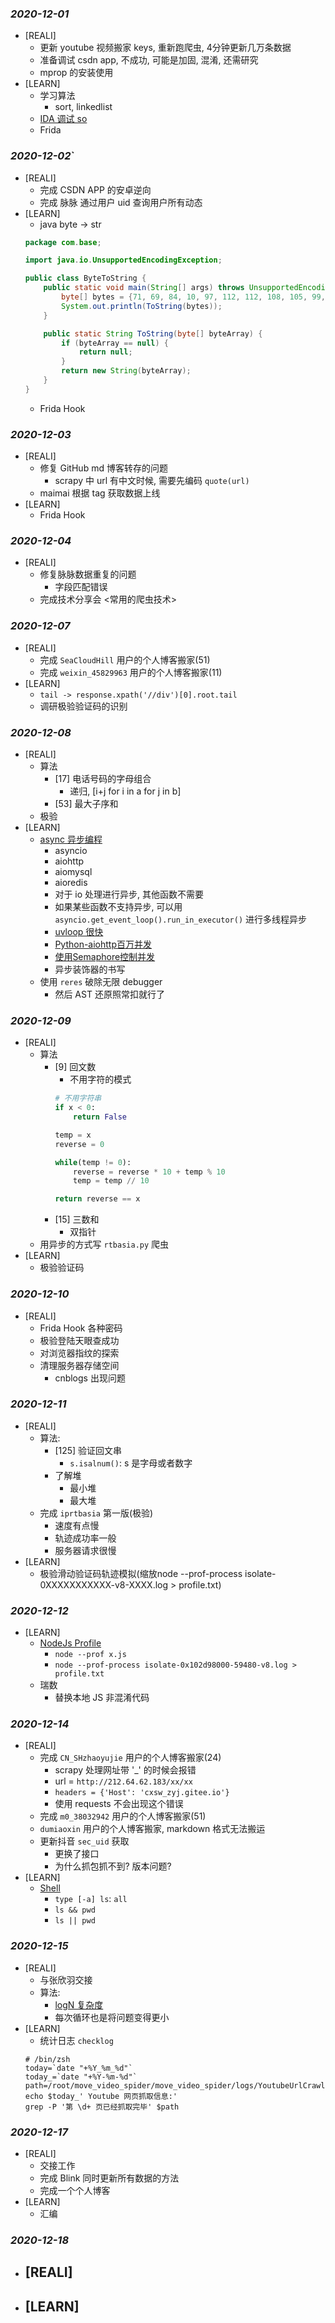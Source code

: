 ### *2020-12-01*
- [REALI]
  - 更新 youtube 视频搬家 keys, 重新跑爬虫, 4分钟更新几万条数据
  - 准备调试 csdn app, 不成功, 可能是加固, 混淆, 还需研究
  - mprop 的安装使用
- [LEARN]
  - 学习算法
    - sort, linkedlist
  - [IDA 调试 so](https://www.cnblogs.com/ddms/p/8820044.html)
  - Frida

### *2020-12-02*`
- [REALI]
  - 完成 CSDN APP 的安卓逆向
  - 完成 脉脉 通过用户 uid 查询用户所有动态
- [LEARN]
  - java byte -> str
  ```java
  package com.base;

  import java.io.UnsupportedEncodingException;

  public class ByteToString {
      public static void main(String[] args) throws UnsupportedEncodingException {
          byte[] bytes = {71, 69, 84, 10, 97, 112, 112, 108, 105, 99, 97, 116, 105, 111, 110, 47, 106, 115, 111, 110, 10, 10, 97, 112, 112, 108, 105, 99, 97, 116, 105, 111, 110, 47, 106, 115, 111, 110, 59, 32, 99, 104, 97, 114, 115, 101, 116, 61, 85, 84, 70, 45, 56, 10, 10, 88, 45, 67, 97, 45, 75, 101, 121, 58, 50, 48, 51, 55, 56, 57, 48, 54, 55, 10, 88, 45, 67, 97, 45, 84, 105, 109, 101, 115, 116, 97, 109, 112, 58, 49, 54, 48, 54, 56, 55, 57, 49, 48, 52, 57, 56, 57, 10, 47, 98, 108, 105, 110, 107, 47, 118, 49, 47, 98, 108, 105, 110, 107, 47, 104, 111, 116, 66, 108, 105, 110, 107, 86, 50, 63, 112, 97, 103, 101, 78, 117, 109, 61, 50, 38, 112, 97, 103, 101, 83, 105, 122, 101, 61, 50, 48};
          System.out.println(ToString(bytes));
      }

      public static String ToString(byte[] byteArray) {
          if (byteArray == null) {
              return null;
          }
          return new String(byteArray);
      }
  }
  ```
  - Frida Hook

### *2020-12-03*
- [REALI]
  - 修复 GitHub md 博客转存的问题
    - scrapy 中 url 有中文时候, 需要先编码 `quote(url)`
  - maimai 根据 tag 获取数据上线
- [LEARN]
  - Frida Hook

### *2020-12-04*
- [REALI]
  - 修复脉脉数据重复的问题
    - 字段匹配错误
  - 完成技术分享会 <常用的爬虫技术>

### *2020-12-07*
- [REALI]
  - 完成 `SeaCloudHill` 用户的个人博客搬家(51)
  - 完成 `weixin_45829963` 用户的个人博客搬家(11)
- [LEARN]
  - `tail -> response.xpath('//div')[0].root.tail`
  - 调研极验验证码的识别

### *2020-12-08*
- [REALI]
  - 算法
    - [17] 电话号码的字母组合
      - 递归, [i+j for i in a for j in b]
    - [53] 最大子序和
  - 极验
- [LEARN]
  - [async 异步编程](https://www.bilibili.com/video/BV1Sp4y1z72N)
    - asyncio
    - aiohttp
    - aiomysql
    - aioredis
    - 对于 io 处理进行异步, 其他函数不需要
    - 如果某些函数不支持异步, 可以用 `asyncio.get_event_loop().run_in_executor()` 进行多线程异步
    - [uvloop 很快](http://www.tastones.com/stackoverflow/python-language/asyncio-module/using_uvloop/)
    - [Python-aiohttp百万并发](https://www.cnblogs.com/DjangoBlog/p/5783125.html)
    - [使用Semaphore控制并发](https://juejin.cn/post/6857140761926828039)
    - 异步装饰器的书写
  - 使用 `reres` 破除无限 debugger
    - 然后 AST 还原照常扣就行了

### *2020-12-09*
- [REALI]
  - 算法
    - [9] 回文数
      - 不用字符的模式
      ```py
      # 不用字符串
      if x < 0:
          return False

      temp = x
      reverse = 0

      while(temp != 0):
          reverse = reverse * 10 + temp % 10
          temp = temp // 10

      return reverse == x
      ```
    - [15] 三数和
      - 双指针
  - 用异步的方式写 `rtbasia.py` 爬虫
- [LEARN]
  - 极验验证码

### *2020-12-10*
- [REALI]
  - Frida Hook 各种密码
  - 极验登陆天眼查成功
  - 对浏览器指纹的探索
  - 清理服务器存储空间
    - cnblogs 出现问题

### *2020-12-11*
- [REALI]
  - 算法:
    - [125] 验证回文串
      - `s.isalnum()`: s 是字母或者数字
    - 了解堆
      - 最小堆
      - 最大堆
  - 完成 `iprtbasia` 第一版(极验)
    - 速度有点慢
    - 轨迹成功率一般
    - 服务器请求很慢
- [LEARN]
  - 极验滑动验证码轨迹模拟(缩放node --prof-process isolate-0XXXXXXXXXXX-v8-XXXX.log > profile.txt)

### *2020-12-12*
- [LEARN]
  - [NodeJs Profile](https://serverless-action.com/fontend/nodejs/%E6%80%A7%E8%83%BD%E5%B7%A5%E5%85%B7%EF%BC%9ANode.js%E6%80%A7%E8%83%BD%E5%88%86%E6%9E%90%E5%B7%A5%E5%85%B7.html)
    - `node --prof x.js`
    - `node --prof-process isolate-0x102d98000-59480-v8.log > profile.txt`
  - 瑞数
    - 替换本地 JS 非混淆代码

### *2020-12-14*
- [REALI]
  - 完成 `CN_SHzhaoyujie` 用户的个人博客搬家(24)
    - scrapy 处理网址带 '_' 的时候会报错
    - url = `http://212.64.62.183/xx/xx`
    - `headers = {'Host': 'cxsw_zyj.gitee.io'}`
    - 使用 requests 不会出现这个错误
  - 完成 `m0_38032942` 用户的个人博客搬家(51)
  - `dumiaoxin` 用户的个人博客搬家, markdown 格式无法搬运
  - 更新抖音 `sec_uid` 获取
    - 更换了接口
    - 为什么抓包抓不到? 版本问题?
- [LEARN]
  - [Shell](https://wangdoc.com/bash/index.html)
    - `type [-a] ls`: `all`
    - `ls && pwd`
    - `ls || pwd`


### *2020-12-15*
- [REALI]
  - 与张欣羽交接
  - 算法: 
    - [logN 复杂度](https://www.jianshu.com/p/ff85a2e9bcb6) 
    - 每次循环也是将问题变得更小
- [LEARN]
  - 统计日志 `checklog`
  ```shell
  # /bin/zsh
  today=`date "+%Y_%m_%d"`
  today_=`date "+%Y-%m-%d"`
  path=/root/move_video_spider/move_video_spider/logs/YoutubeUrlCrawler_$today.log
  echo $today_' Youtube 网页抓取信息:'
  grep -P '第 \d+ 页已经抓取完毕' $path
  ```

### *2020-12-17*
- [REALI]
  - 交接工作
  - 完成 Blink 同时更新所有数据的方法
  - 完成一个个人博客
- [LEARN]
  - 汇编

### *2020-12-18*
- [REALI]
  - 
- [LEARN]
  - 